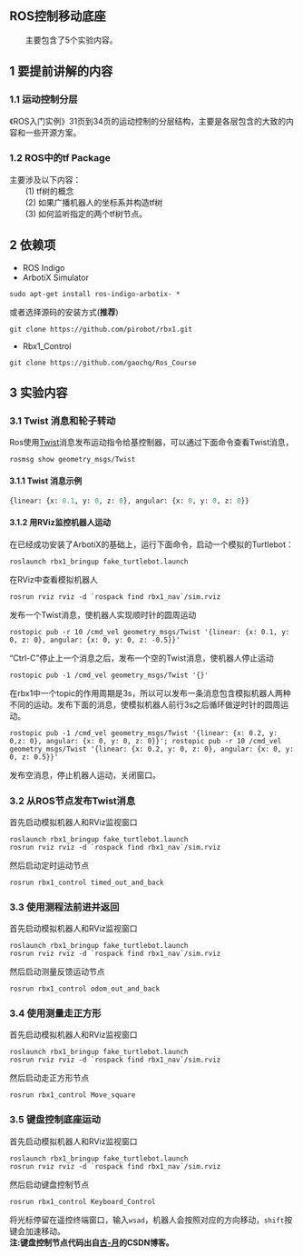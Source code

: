 ## ROS控制移动底座
&emsp;&emsp;主要包含了5个实验内容。            
## 1 要提前讲解的内容
### 1.1 运动控制分层
《ROS入门实例》31页到34页的运动控制的分层结构，主要是各层包含的大致的内容和一些开源方案。
### 1.2 ROS中的tf Package
主要涉及以下内容：       
&emsp;&emsp;(1) tf树的概念       
&emsp;&emsp;(2) 如果广播机器人的坐标系并构造tf树       
&emsp;&emsp;(3) 如何监听指定的两个tf树节点。      
## 2 依赖项
- ROS Indigo
- ArbotiX Simulator
```shell
sudo apt-get install ros-indigo-arbotix- *
```
或者选择源码的安装方式(__推荐__)
```shell
git clone https://github.com/pirobot/rbx1.git
```
- Rbx1_Control
```shell
git clone https://github.com/gaochq/Ros_Course
```

## 3 实验内容
### 3.1 Twist 消息和轮子转动
Ros使用[Twist](http://docs.ros.org/api/geometry_msgs/html/msg/Twist.html)消息发布运动指令给基控制器，可以通过下面命令查看Twist消息，
```shell
rosmsg show geometry_msgs/Twist
```
#### 3.1.1 Twist 消息示例
```python
{linear: {x: 0.1, y: 0, z: 0}, angular: {x: 0, y: 0, z: 0}}
```
#### 3.1.2 用RViz监控机器人运动
在已经成功安装了ArbotiX的基础上，运行下面命令，启动一个模拟的Turtlebot：
```shell
roslaunch rbx1_bringup fake_turtlebot.launch
```
在RViz中查看模拟机器人
```shell
rosrun rviz rviz -d `rospack find rbx1_nav`/sim.rviz
```
发布一个Twist消息，使机器人实现顺时针的圆周运动
```shell
rostopic pub -r 10 /cmd_vel geometry_msgs/Twist '{linear: {x: 0.1, y: 0, z: 0}, angular: {x: 0, y: 0, z: -0.5}}'
```
“Ctrl-C”停止上一个消息之后，发布一个空的Twist消息，使机器人停止运动
```shell
rostopic pub -1 /cmd_vel geometry_msgs/Twist '{}'
```
在rbx1中一个topic的作用周期是3s，所以可以发布一条消息包含模拟机器人两种不同的运动。发布下面的消息，使模拟机器人前行3s之后循环做逆时针的圆周运动。
```shell
rostopic pub -1 /cmd_vel geometry_msgs/Twist '{linear: {x: 0.2, y: 0,z: 0}, angular: {x: 0, y: 0, z: 0}}'; rostopic pub -r 10 /cmd_vel geometry_msgs/Twist '{linear: {x: 0.2, y: 0, z: 0}, angular: {x: 0, y: 0, z: 0.5}}'
```
发布空消息，停止机器人运动，关闭窗口。
### 3.2 从ROS节点发布Twist消息
首先启动模拟机器人和RViz监视窗口
```shell
roslaunch rbx1_bringup fake_turtlebot.launch
rosrun rviz rviz -d `rospack find rbx1_nav`/sim.rviz
```
然后启动定时运动节点
```shell
rosrun rbx1_control timed_out_and_back
```
### 3.3 使用测程法前进并返回
首先启动模拟机器人和RViz监视窗口
```shell
roslaunch rbx1_bringup fake_turtlebot.launch
rosrun rviz rviz -d `rospack find rbx1_nav`/sim.rviz
```
然后启动测量反馈运动节点
```shell
rosrun rbx1_control odom_out_and_back
```
### 3.4 使用测量走正方形
首先启动模拟机器人和RViz监视窗口
```shell
roslaunch rbx1_bringup fake_turtlebot.launch
rosrun rviz rviz -d `rospack find rbx1_nav`/sim.rviz
```
然后启动走正方形节点
```shell
rosrun rbx1_control Move_square
```

### 3.5 键盘控制底座运动
首先启动模拟机器人和RViz监视窗口
```shell
roslaunch rbx1_bringup fake_turtlebot.launch
rosrun rviz rviz -d `rospack find rbx1_nav`/sim.rviz
```
然后启动键盘控制节点
```shell
rosrun rbx1_control Keyboard_Control
```
将光标停留在遥控终端窗口，输入`wsad`，机器人会按照对应的方向移动，`shift`按键会加速移动。       
__注:键盘控制节点代码出自[古-月](http://blog.csdn.net/hcx25909/article/details/9004617)的CSDN博客。__

